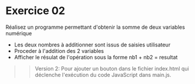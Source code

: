 # Exercice 02

Réalisez un programme permettant d'obtenir la somme de deux variables numérique

- Les deux nombres à additionner sont issus de saisies utilisateur
- Proceder à l'addition des 2 variables
- Afficher le résulat  de l'opération sous la forme nb1 + nb2 = resultat


>> Version 2: Pour ajouter un bouton dans le fichier index.html qui déclenche l'exécution du code JavaScript dans main.js. 